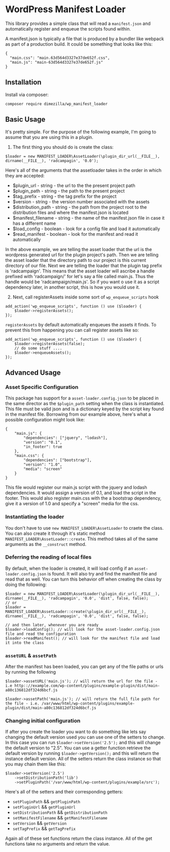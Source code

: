 # WordPress Manifest Loader

This library provides a simple class that will read a `manifest.json` and automatically register and enqueue the scripts found within.

A manifest.json is typically a file that is produced by a bundler like webpack as part of a production build. It could be something that looks like this:

```
{
  "main.css": "main.63d564d3327e37de652f.css",
  "main.js": "main-63d564d3327e37de652f.js"
}
```

## Installation
Install via composer:
```
composer require dimezilla/wp_manifest_loader
```

## Basic Usage
It's pretty simple. For the purpose of the following example, I'm going to assume that you are using this in a plugin.

1) The first thing you should do is create the class:
```
$loader = new MANIFEST_LOADER\AssetLoader(\plugin_dir_url(__FILE__), dirname(__FILE__), 'radcampagin', '0.0');
```

Here's all of the arguments that the assetloader takes in the order in which they are accepted:
* $plugin_url        - string - the url to the the present project path
* $plugin_path       - string - the path to the present project
* $tag_prefix        - string - the tag prefix for the project
* $version           - string - the version number associated with the assets
* $distribution_path - string - the path from the project root to the distribution files and where the manifest.json is located
* $manifest_filename - string - the name of the manifest.json file in case it has a different name
* $load_config       - boolean - look for a config file and load it automatically
* $read_manifest     - boolean - look for the manifest and read it automatically

In the above example, we are telling the asset loader that the url is the wordpress generated url for the plugin project's path. Then we are telling the asset loader that the directory path to our project is this current directory of our file. Next we are telling the loader that the plugin tag prefix is 'radcampaign'. This means that the asset loader will ascribe a handle prefixed with 'radcampaign/' for let's say a file called main.js. Thus the handle would be 'radcampaign/main.js'. So if you want o use it as a script dependency later, in another script, this is how you would use it.

2) Next, call registerAssets inside some sort of `wp_enqueue_scripts` hook
```
add_action('wp_enqueue_scripts', function () use ($loader) {
    $loader->registerAssets();
});
```

`registerAssets` by default automatically enqueues the assets it finds. To prevent this from happening you can call register assets like so:
```
add_action('wp_enqueue_scripts', function () use ($loader) {
    $loader->registerAssets(false);
    // do some stuff ....
    $loader->enqueueAssets();
});
```

## Advanced Usage
### Asset Specific Configuration
This package has support for a `asset-loader.config.json` to be placed in the same director as the `$plugin_path` setting when the class is instantiated. This file must be valid json and is a dictionary keyed by the script key found in the manifest file. Borrowing from our example above, here's what a possible configuration might look like:
```
{
    "main.js": {
        "dependencies": ["jquery", "lodash"],
        "version": "0.1",
        "in_footer": true
    },
    "main.css": {
        "dependencies": ["bootstrap"],
        "version": "1.0",
        "media": "screen"
    }
}
```

This file would register our main.js script with the jquery and lodash dependencies. It would assign a version of 0.1, and load the script in the footer. This would also register main.css with the a bootstrap dependency, give it a version of 1.0 and specify a "screen" media for the css.

### Instantiating the loader
You don't have to use `new MANIFEST_LOADER\AssetLoader` to craete the class. You can also create it through it's static method `MANIFEST_LOADER\AssetLoader::create`. This method takes all of the same arguments as the `__construct` method.

### Deferring the reading of local files
By default, when the loader is created, it will load config if an `asset-loader.config.json` is found. It will also try and find the manifest file and read that as well. You can turn this behavior off when creating the class by doing the following:
```
$loader = new MANIFEST_LOADER\AssetLoader(\plugin_dir_url(__FILE__), dirname(__FILE__), 'radcampagin', '0.0', 'dist', false, false);
// or
$loader = MANIFEST_LOADER\AssetLoader::create(\plugin_dir_url(__FILE__), dirname(__FILE__), 'radcampagin', '0.0', 'dist', false, false);

// and then later, whenever you are ready
$loader->loadConfig(); // will look for the asset-loader.config.json file and read the configuration
$loader->readManifest(); // will look for the manifest file and load it into the class
```

### `assetURL` & `assetPath`
After the manifest has been loaded, you can get any of the file paths or urls by running the following
```
$loader->assetURL('main.js'); // will return the url for the file - i.e http:://example.com/wp-content/plugins/example-plugin/dist/main-a80c136812df324d6bcf.js

$loader->assetPath('main.js'); // will return the full file path for the file - i.e. /var/www/html/wp-content/plugins/example-plugin/dist/main-a80c136812df324d6bcf.js
```

### Changing initial configuration
If after you create the loader you want to do something like lets say changing the default version used you can use one of the setters to change. In this case you can run `$loader->setVersion('2.5');` and this will change the default version to "2.5". You can use a getter function retrieve the default version by running `$loader->getVersion();` and this will return the instance default version. All of the setters return the class instance so that you may chain them like this:
```
$loader->setVersion('2.5')
    ->setDistributionPath('lib')
    ->setPluginPath('/var/www/html/wp-content/plugins/example/src');
```

Here's all of the setters and their corresponding getters:
- `setPluginPath` && `getPluginPath`
- `setPluginUrl` && `getPluginUrl`
- `setDistributionPath` && `getDistributionPath`
- `setManifestFilename` && `getManifestFilename`
- `setVersion` && `getVersion`
- `setTagPrefix` && `getTagPrefix`

Again all of these set functions return the class instance. All of the get functions take no arguments and return the value.
